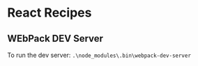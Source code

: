 # React Recipes

## WEbPack DEV Server

To run the dev server:
`.\node_modules\.bin\webpack-dev-server`
